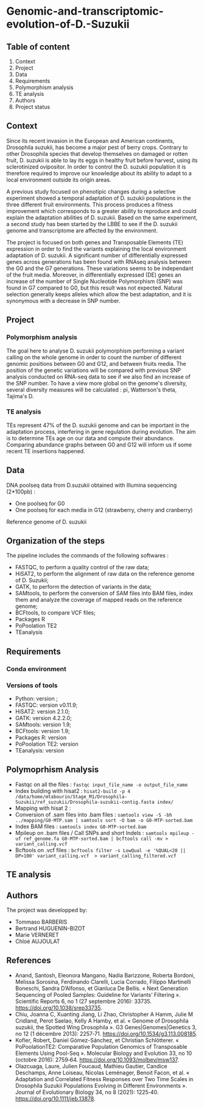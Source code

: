 # Genomic-and-transcriptomic-evolution-of-D.-Suzukii


## Table of content

1. Context
2. Project
3. Data 
4. Requirements
5. Polymorphism analysis
6. TE analysis
7. Authors
8. Project status


## Context

Since its recent invasion in the European and American continents, Drosophila suzukii, has become a major pest of berry crops. 
Contrary to other Drosophila species that develop themselves on damaged or rotten fruit, D. suzukii is able to lay its eggs in healthy fruit before
harvest, using its sclerotinized ovipositor. In order to control the D. suzukii population it is therefore required to improve our knowledge
about its ability to adapt to a local environment outside its origin areas.

A previous study focused on phenotipic changes during a selective experiment showed a temporal adaptation of D. suzukii populations in the three different 
fruit environments. This process produces a fitness improvement which corresponds to a greater ability to reproduce and could explain the adaptation abilities 
of D. suzukii. Based on the same experiment, a second study has been started by the LBBE to see if the D. suzukii genome and transcriptome are affected by the environment.
 
The project is focused on both genes and Transposable Elements (TE) expression in order to find the variants explaining the local environment adaptation of D. suzukii. 
A significant number of differentially expressed genes across generations has been found with RNAseq analysis between the G0 and the G7 generations. These variations seems to be independant of the fruit media. Moreover, in differentially expressed (DE) genes an increase of the number of Single Nucleotide Polymorphism (SNP) was found in G7 compared to G0, but this result was not expected. Natural selection generally keeps alleles which allow the best adaptation, and it is synonymous with a decrease in SNP number. 


## Project

### Polymorphism analysis
The goal here to analyse D. suzukii polymorphism performing a variant calling on the whole genome in order to count the number of different genomic positions between G0 and G12, and between fruits media. The position of the genetic variations will be compared with previous SNP analysis conducted on RNA-seq data to see if we also find an increase of the SNP number. To have a view more global on the genome's diversity, several diversity measures will be calculated : pi, Watterson's theta, Tajima's D.

### TE analysis
TEs represent 47% of the D. suzukii genome and can be important in the adaptation process, interfering in gene regulation during evolution. The aim is to determine TEs age on our data and compute their abundance. Comparing abundance graphs between G0 and G12 will inform us if some recent TE insertions happened.


## Data

DNA poolseq data from D.suzukii obtained with Illumina sequencing (2*100pb) :
- One poolseq for G0 
- One poolseq for each media in G12 (strawberry, cherry and cranberry)

Reference genome of D. suzukii 


## Organization of the steps
The pipeline includes the commands of the following softwares :
- FASTQC, to perform a quality control of the raw data;
- HiSAT2, to perform the alignment of raw data on the reference genome of D. Suzukii;
- GATK, to perform the detection of variants in the data;
- SAMtools, to perform the conversion of SAM files into BAM files, index them and analyze the coverage of mapped reads on the reference genome;
- BCFtools, to compare VCF files;
- Packages R
- PoPoolation TE2
- TEanalysis


## Requirements

### Conda environment


### Versions of tools
- Python: version ;
- FASTQC: version v0.11.9;
- HiSAT2: version 2.1.0;
- GATK: version 4.2.2.0;
- SAMtools: version 1.9;
- BCFtools: version 1.9;
- Packages R: version
- PoPoolation TE2: version
- TEanalysis: version


## Polymoprhism Analysis

- Fastqc on all the files : 
```fastqc input_file_name -o output_file_name``` 
- Index building with hisat2 : 
```hisat2-build -p 4 /data/home/mtabourin/Stage_M1/Drosophila-Suzukii/ref_suzukii/Drosophila-suzukii-contig.fasta index/```
- Mapping with hisat 2 :
- Conversion of .sam files into .bam files :
```samtools view -S -bh ../mapping/G0-MTP.sam | samtools sort -O bam -o G0-MTP-sorted.bam```
- Index BAM files :
```samtools index G0-MTP-sorted.bam```
- Mpileup on .bam files / Call SNPs and short Indels :
```samtools mpileup -uf ref_genome.fa G0-MTP-sorted.bam | bcftools call -mv > variant_calling.vcf```
- Bcftools on .vcf files :
```bcftools filter -s LowQual -e '%QUAL<20 || DP>100' variant_calling.vcf  > variant_calling_filtered.vcf```

## TE analysis


## Authors
The project was developped by:
- Tommaso BARBERIS
- Bertrand HUGUENIN-BIZOT
- Marie VERNERET
- Chloé AUJOULAT


## References
- Anand, Santosh, Eleonora Mangano, Nadia Barizzone, Roberta Bordoni, Melissa Sorosina, Ferdinando Clarelli, Lucia Corrado, Filippo Martinelli Boneschi, Sandra D’Alfonso, et Gianluca De Bellis. « Next Generation Sequencing of Pooled Samples: Guideline for Variants’ Filtering ». Scientific Reports 6, no 1 (27 septembre 2016): 33735. https://doi.org/10.1038/srep33735.
- Chiu, Joanna C, Xuanting Jiang, Li Zhao, Christopher A Hamm, Julie M Cridland, Perot Saelao, Kelly A Hamby, et al. « Genome of Drosophila suzukii, the Spotted Wing Drosophila ». G3 Genes|Genomes|Genetics 3, no 12 (1 décembre 2013): 2257‑71. https://doi.org/10.1534/g3.113.008185.
- Kofler, Robert, Daniel Gómez-Sánchez, et Christian Schlötterer. « PoPoolationTE2: Comparative Population Genomics of Transposable Elements Using Pool-Seq ». Molecular Biology and Evolution 33, no 10 (octobre 2016): 2759‑64. https://doi.org/10.1093/molbev/msw137.
- Olazcuaga, Laure, Julien Foucaud, Mathieu Gautier, Candice Deschamps, Anne Loiseau, Nicolas Leménager, Benoit Facon, et al. « Adaptation and Correlated Fitness Responses over Two Time Scales in Drosophila Suzukii Populations Evolving in Different Environments ». Journal of Evolutionary Biology 34, no 8 (2021): 1225‑40. https://doi.org/10.1111/jeb.13878.
